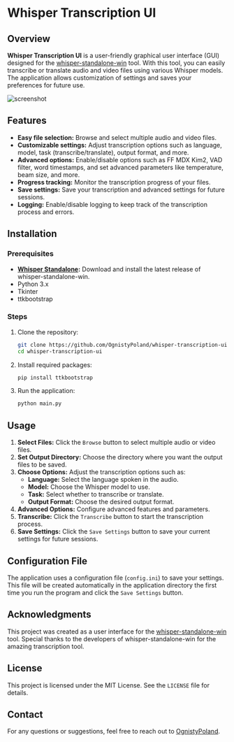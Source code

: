 # Whisper Transcription UI

## Overview

**Whisper Transcription UI** is a user-friendly graphical user interface (GUI) designed for the [whisper-standalone-win](https://github.com/Purfview/whisper-standalone-win) tool. With this tool, you can easily transcribe or translate audio and video files using various Whisper models. The application allows customization of settings and saves your preferences for future use.

![screenshot](https://i.imgur.com/ZGihUKE.png) 

## Features

- **Easy file selection:** Browse and select multiple audio and video files.
- **Customizable settings:** Adjust transcription options such as language, model, task (transcribe/translate), output format, and more.
- **Advanced options:** Enable/disable options such as FF MDX Kim2, VAD filter, word timestamps, and set advanced parameters like temperature, beam size, and more.
- **Progress tracking:** Monitor the transcription progress of your files.
- **Save settings:** Save your transcription and advanced settings for future sessions.
- **Logging:** Enable/disable logging to keep track of the transcription process and errors.

## Installation

### Prerequisites
- **[Whisper Standalone](https://github.com/Purfview/whisper-standalone-win/releases):** Download and install the latest release of whisper-standalone-win. 
- Python 3.x
- Tkinter
- ttkbootstrap

### Steps

1. Clone the repository:
    ```sh
    git clone https://github.com/OgnistyPoland/whisper-transcription-ui.git
    cd whisper-transcription-ui
    ```

2. Install required packages:
    ```sh
    pip install ttkbootstrap
    ```

3. Run the application:
    ```sh
    python main.py
    ```

## Usage

1. **Select Files:** Click the `Browse` button to select multiple audio or video files.
2. **Set Output Directory:** Choose the directory where you want the output files to be saved.
3. **Choose Options:** Adjust the transcription options such as:
   - **Language:** Select the language spoken in the audio.
   - **Model:** Choose the Whisper model to use.
   - **Task:** Select whether to transcribe or translate.
   - **Output Format:** Choose the desired output format.
4. **Advanced Options:** Configure advanced features and parameters.
5. **Transcribe:** Click the `Transcribe` button to start the transcription process.
6. **Save Settings:** Click the `Save Settings` button to save your current settings for future sessions.

## Configuration File

The application uses a configuration file (`config.ini`) to save your settings. This file will be created automatically in the application directory the first time you run the program and click the `Save Settings` button.

## Acknowledgments

This project was created as a user interface for the [whisper-standalone-win](https://github.com/Purfview/whisper-standalone-win) tool. Special thanks to the developers of whisper-standalone-win for the amazing transcription tool.

## License

This project is licensed under the MIT License. See the `LICENSE` file for details.

## Contact

For any questions or suggestions, feel free to reach out to [OgnistyPoland](https://github.com/OgnistyPoland).
